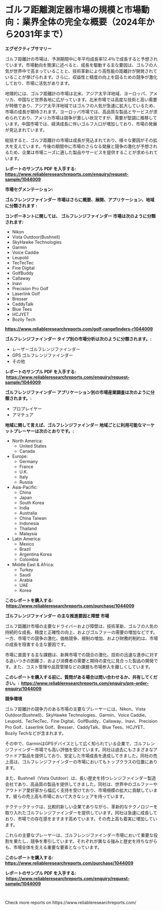 <p><h1>ゴルフ距離測定器市場の規模と市場動向：業界全体の完全な概要（2024年から2031年まで）</h1></p><p><strong>エグゼクティブサマリー</strong></p>
<p><p>ゴルフ距離計の市場は、予測期間中に年平均成長率12.4％で成長すると予想されています。市場動向を簡潔に述べると、成長を駆動する主な要因は、ゴルフの人気が世界中で高まっていることと、技術革新により高性能の距離計が開発されていることが挙げられます。さらに、収益性と精度の向上を図るための競争が激化しており、市場に活気があります。</p><p>地理的には、ゴルフ距離計の市場は北米、アジア太平洋地域、ヨーロッパ、アメリカ、中国など世界各地に広がっています。北米市場では高度な技術と高い需要が特徴であり、アジア太平洋地域ではゴルフの人気が急速に拡大しているため、市場の成長が期待されます。ヨーロッパ市場では、高品質な製品とサービスが求められており、アメリカ市場は競争が激しい状況ですが、需要が堅調に推移しています。中国市場では、経済成長に伴いゴルフ人口が増加しており、市場の発展が見込まれています。</p><p>総括すると、ゴルフ距離計の市場は成長が見込まれており、様々な要因がその拡大を支えています。今後の期間中に市場のさらなる発展と競争の激化が予想されるため、企業は市場ニーズに適した製品やサービスを提供することが求められています。</p></p>
<p><strong>レポートのサンプル PDF を入手する: <a href="https://www.reliableresearchreports.com/enquiry/request-sample/1044009">https://www.reliableresearchreports.com/enquiry/request-sample/1044009</a></strong></p>
<p><strong>市場セグメンテーション:</strong></p>
<p><strong> ゴルフレンジファインダー 市場はさらに概要、展開、アプリケーション、地域に分類されます :</strong></p>
<p><strong>コンポーネントに関しては、 ゴルフレンジファインダー 市場は次のように分類されます: &nbsp;</strong></p>
<p><ul><li>Nikon</li><li>Vista Outdoor(Bushnell)</li><li>SkyHawke Technologies</li><li>Garmin</li><li>Voice Caddie</li><li>Leupold</li><li>TecTecTec</li><li>Fine Digital</li><li>GolfBuddy</li><li>Callaway</li><li>Inavi</li><li>Precision Pro Golf</li><li>Laserlink Golf</li><li>Bresser</li><li>CaddyTalk</li><li>Blue Tees</li><li>HCJYET</li><li>Bozily Tech</li></ul></p>
<p><strong><a href="https://www.reliableresearchreports.com/golf-rangefinders-r1044009">https://www.reliableresearchreports.com/golf-rangefinders-r1044009</a></strong></p>
<p><strong> ゴルフレンジファインダー タイプ別の市場分析は次のように分類されます。:</strong></p>
<p><ul><li>レーザーゴルフレンジファインダー</li><li>GPS ゴルフレンジファインダー</li><li>その他</li></ul></p>
<p><strong>レポートのサンプル PDF を入手する: &nbsp;<a href="https://www.reliableresearchreports.com/enquiry/request-sample/1044009">https://www.reliableresearchreports.com/enquiry/request-sample/1044009</a></strong></p>
<p><strong> ゴルフレンジファインダー アプリケーション別の市場産業調査は次のように分類されます。:</strong></p>
<p><ul><li>プロプレイヤー</li><li>アマチュア</li></ul></p>
<p><strong>地域に関して言えば、ゴルフレンジファインダー 地域ごとに利用可能なマーケットプレーヤーは次のとおりです。:</strong></p>
<p><ul>
    <li>
        North America:
        <ul>
            <li>United States</li>
            <li>Canada</li>
        </ul>
    </li>
    <li>
        Europe:
        <ul>
            <li>Germany</li>
            <li>France</li>
            <li>U.K.</li>
            <li>Italy</li>
            <li>Russia</li>
        </ul>
    </li>
    <li>
        Asia-Pacific:
        <ul>
            <li>China</li>
            <li>Japan</li>
            <li>South Korea</li>
            <li>India</li>
            <li>Australia</li>
            <li>China Taiwan</li>
            <li>Indonesia</li>
            <li>Thailand</li>
            <li>Malaysia</li>
        </ul>
    </li>
    <li>
        Latin America:
        <ul>
            <li>Mexico</li>
            <li>Brazil</li>
            <li>Argentina Korea</li>
            <li>Colombia</li>
        </ul>
    </li>
    <li>
        Middle East & Africa:
        <ul>
            <li>Turkey</li>
            <li>Saudi</li>
            <li>Arabia</li>
            <li>UAE</li>
            <li>Korea</li>
        </ul>
    </li>
    </ul></p>
<p><strong>このレポートを購入する: &nbsp;<a href="https://www.reliableresearchreports.com/purchase/1044009">https://www.reliableresearchreports.com/purchase/1044009</a></strong></p>
<p><strong>ゴルフレンジファインダー の主な推進要因と障壁 市場</strong></p>
<p><p>ゴルフ距離計市場の主要なドライバーおよび障壁は、技術革新、ゴルフの人気の持続的な成長、精度と正確性の向上、およびゴルファーの需要の増加などです。一方、市場での競争の激化、価格競争、規制の増加、および財務的制約は、市場の成長を阻害する主な要因です。</p><p>市場に直面する主な課題は、新興市場での競合の激化、技術の迅速な進歩に対する追いつきの困難さ、および消費者の需要と期待の変化に見合った製品の開発です。また、コスト管理や品質管理などの課題も市場参入を難しくしています。</p></p>
<p><strong>このレポートを購入する前に、質問がある場合は問い合わせるか、共有してください。:&nbsp; <a href="https://www.reliableresearchreports.com/enquiry/pre-order-enquiry/1044009">https://www.reliableresearchreports.com/enquiry/pre-order-enquiry/1044009</a></strong></p>
<p><strong>競争環境</strong></p>
<p><p>ゴルフ距離計の競争力のある市場の主要なプレーヤーには、Nikon、Vista Outdoor(Bushnell)、SkyHawke Technologies、Garmin、Voice Caddie、Leupold、TecTecTec、Fine Digital、GolfBuddy、Callaway、Inavi、Precision Pro Golf、Laserlink Golf、Bresser、CaddyTalk、Blue Tees、HCJYET、Bozily Techなどが含まれます。</p><p>その中で、GarminはGPSデバイスとして広く知られている企業で、ゴルフレンジファインダー市場でも高い評価を受けています。同社は過去にもさまざまなアウトドア製品を提供しており、安定した市場成長を達成してきました。同社の売上高は、ゴルフレンジファインダーの市場においてもトップクラスの位置にあります。</p><p>また、Bushnell（Vista Outdoor）は、長い歴史を持つレンジファインダー製造会社であり、高品質の製品を提供してきました。同社は、世界中のゴルファーやアウトドア愛好家から幅広く支持を受けており、市場規模の拡大に貢献しています。彼らの売上高も市場において大きなシェアを持っています。</p><p>テクテックテックは、比較的新しい企業でありながら、革新的なテクノロジーを取り入れたゴルフレンジファインダーを提供しています。同社は急速に成長しており、市場での存在感をますます高めています。その売上高も着実に増加しています。</p><p>これらの主要なプレーヤーは、ゴルフレンジファインダー市場において重要な役割を果たし、競争を牽引しています。それぞれが異なる強みと歴史を持ちながらも、市場全体を支える重要な要素となっています。</p></p>
<p><strong>このレポートを購入する: &nbsp; <a href="https://www.reliableresearchreports.com/purchase/1044009">https://www.reliableresearchreports.com/purchase/1044009</a></strong></p>
<p><strong>レポートのサンプル PDF を入手する: &nbsp;<a href="https://www.reliableresearchreports.com/enquiry/request-sample/1044009">https://www.reliableresearchreports.com/enquiry/request-sample/1044009</a></strong><strong></strong></p>
<p>&nbsp;</p>
<p>Check more reports on https://www.reliableresearchreports.com/</p>